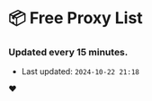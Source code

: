 # :package: Free Proxy List
### Updated every 15 minutes.

- Last updated: `2024-10-22 21:18`

:heart:
